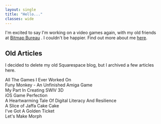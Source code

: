 ```yaml
---
layout: single
title: "Hello..."
classes: wide
---
```


I'm excited to say I'm working on a video games again, with my old friends at [Bitmap Bureau](https://bitmapbureau.com) . I couldn't be happier. Find out more about me [here](https://glennbroadway.github.io/about/).

## Old Articles

I decided to delete my old Squarespace blog, but I archived a few articles here.

All The Games I Ever Worked On  
Funy Monkey - An Unfinished Amiga Game  
My Part In Creating SWIV 3D  
iOS Game Perfection  
A Heartwarming Tale Of Digital Literacy And Resilience  
A Slice of Jaffa Cake Cake  
I've Got A Golden Ticket  
Let's Make Morph


